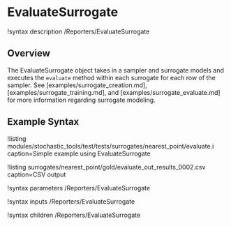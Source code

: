 # EvaluateSurrogate

!syntax description /Reporters/EvaluateSurrogate

## Overview

The EvaluateSurrogate object takes in a sampler and surrogate models and executes the `evaluate` method within each surrogate for each row of the sampler.
See [examples/surrogate_creation.md], [examples/surrogate_training.md], and [examples/surrogate_evaluate.md] for more information regarding surrogate modeling.

## Example Syntax

!listing modules/stochastic_tools/test/tests/surrogates/nearest_point/evaluate.i caption=Simple example using EvaluateSurrogate

!listing surrogates/nearest_point/gold/evaluate_out_results_0002.csv caption=CSV output

!syntax parameters /Reporters/EvaluateSurrogate

!syntax inputs /Reporters/EvaluateSurrogate

!syntax children /Reporters/EvaluateSurrogate
